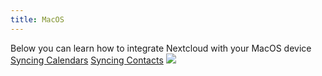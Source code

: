```yaml
---
title: MacOS
---
```


Below you can learn how to integrate Nextcloud with your MacOS device
[Syncing Calendars](celandar-syncing)
[Syncing Contacts](contact-syncing)
![](android.jpg)
